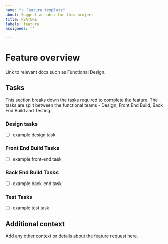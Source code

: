 ```yaml
---
name: "✨ Feature template"
about: Suggest an idea for this project
title: FEATURE
labels: feature
assignees: ''

---
```


# Feature overview
Link to relevant docs such as Functional Design. 

## Tasks
This section breaks down the tasks required to complete the feature. The tasks are split between the functional teams - Design, Front End Build, Back End Build and Testing.

### Design tasks
- [ ] example design task
### Front End Build Tasks
- [ ] example front-end task
### Back End Build Tasks
- [ ] example back-end task
### Test Tasks
- [ ] example test task

## Additional context
Add any other context or details about the feature request here.
